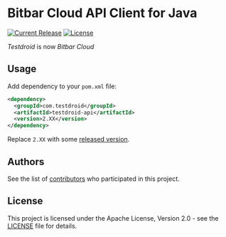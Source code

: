 # Bitbar Cloud API Client for Java

[![Current Release](https://img.shields.io/github/release/bitbar/testdroid-api.svg)](releases)
[![License](https://img.shields.io/github/license/bitbar/testdroid-api.svg)](LICENSE.md)

_Testdroid_ is now _Bitbar Cloud_

## Usage

Add dependency to your `pom.xml` file:

```xml
<dependency>
  <groupId>com.testdroid</groupId>
  <artifactId>testdroid-api</artifactId>
  <version>2.XX</version>
</dependency>
```

Replace `2.XX` with some [released version](https://github.com/bitbar/testdroid-api/releases).

## Authors

See the list of [contributors](https://github.com/bitbar/testdroid-api/contributors) who participated in this project.


## License

This project is licensed under the Apache License, Version 2.0 - see the [LICENSE](LICENSE) file for details.

